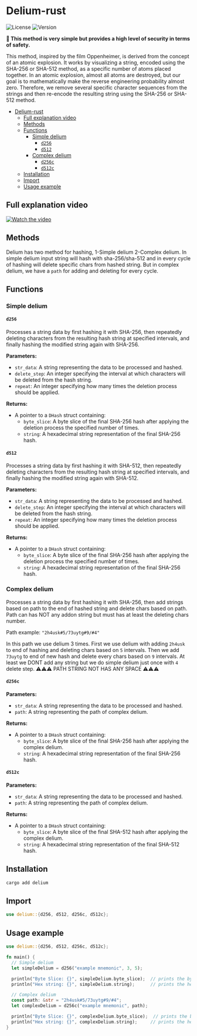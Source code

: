 # Delium-rust

![License](https://img.shields.io/badge/License-MIT-blue)
![Version](https://img.shields.io/badge/Version-1.0.0-orange)

**🔑 This method is very simple but provides a high level of security in terms of safety.**

This method, inspired by the film Oppenheimer, is derived from the concept of an atomic explosion. It works by visualizing a string, encoded using the SHA-256 or SHA-512 method, as a specific number of atoms placed together. In an atomic explosion, almost all atoms are destroyed, but our goal is to mathematically make the reverse engineering probability almost zero. Therefore, we remove several specific character sequences from the strings and then re-encode the resulting string using the SHA-256 or SHA-512 method.

- [Delium-rust](#delium-rust)
  - [Full explanation video](#full-explanation-video)
  - [Methods](#methods)
  - [Functions](#functions)
    - [Simple delium](#simple-delium)
      - [`d256`](#d256)
      - [`d512`](#d512)
    - [Complex delium](#complex-delium)
      - [`d256c`](#d256c)
      - [`d512c`](#d512c)
  - [Installation](#installation)
  - [Import](#import)
  - [Usage example](#usage-example)

## Full explanation video

[![Watch the video](https://img.youtube.com/vi/nM88YZ1ddgc/0.jpg)](https://youtu.be/nM88YZ1ddgc)

## Methods

Delium has two method for hashing, 1-Simple delium 2-Complex delium.
In simple delium input string will hash with sha-256/sha-512 and in every cycle of hashing will delete specific chars from hashed string. But in complex delium, we have a `path` for adding and deleting for every cycle.

## Functions

### Simple delium

#### `d256`

Processes a string data by first hashing it with SHA-256, then repeatedly deleting characters from the resulting hash string at specified intervals, and finally hashing the modified string again with SHA-256.

**Parameters:**

- `str_data`: A string representing the data to be processed and hashed.
- `delete_step`: An integer specifying the interval at which characters will be deleted from the hash string.
- `repeat`: An integer specifying how many times the deletion process should be applied.

**Returns:**

- A pointer to a `DHash` struct containing:
  - `byte_slice`: A byte slice of the final SHA-256 hash after applying the deletion process the specified number of times.
  - `string`: A hexadecimal string representation of the final SHA-256 hash.

#### `d512`

Processes a string data by first hashing it with SHA-512, then repeatedly deleting characters from the resulting hash string at specified intervals, and finally hashing the modified string again with SHA-512.

**Parameters:**

- `str_data`: A string representing the data to be processed and hashed.
- `delete_step`: An integer specifying the interval at which characters will be deleted from the hash string.
- `repeat`: An integer specifying how many times the deletion process should be applied.

**Returns:**

- A pointer to a `DHash` struct containing:
  - `byte_slice`: A byte slice of the final SHA-256 hash after applying the deletion process the specified number of times.
  - `string`: A hexadecimal string representation of the final SHA-256 hash.

### Complex delium

Processes a string data by first hashing it with SHA-256, then add strings based on path to the end of hashed string and delete chars based on path. Path can has NOT any addon string but must has at least the deleting chars number.

Path example:
`"2h4usk#5/73uytg#9/#4"`

In this path we use delium 3 times. First we use delium with adding `2h4usk` to end of hashing and deleting chars based on `5` intervals. Then we add `73uytg` to end of new hash and delete every chars based on `9` intervals. At least we DONT add any string but we do simple delium just once with `4` delete step.
⚠️⚠️⚠️ PATH STRING NOT HAS ANY SPACE ⚠️⚠️⚠️

#### `d256c`

**Parameters:**

- `str_data`: A string representing the data to be processed and hashed.
- `path`: A string representing the path of complex delium.

**Returns:**

- A pointer to a `DHash` struct containing:
  - `byte_slice`: A byte slice of the final SHA-256 hash after applying the complex delium.
  - `string`: A hexadecimal string representation of the final SHA-256 hash.

#### `d512c`

**Parameters:**

- `str_data`: A string representing the data to be processed and hashed.
- `path`: A string representing the path of complex delium.

**Returns:**

- A pointer to a `DHash` struct containing:
  - `byte_slice`: A byte slice of the final SHA-512 hash after applying the complex delium.
  - `string`: A hexadecimal string representation of the final SHA-512 hash.

## Installation

```bash
cargo add delium
```

## Import

```rust
use delium::{d256, d512, d256c, d512c};
```

## Usage example

```rust
use delium::{d256, d512, d256c, d512c};

fn main() {
  // Simple delium
  let simpleDelium = d256("example mnemonic", 3, 5);

  println("Byte Slice: {}", simpleDelium.byte_slice);  // prints the byte slice of the simple delium hash
  println("Hex string: {}", simpleDelium.string);      // prints the hexadecimal string of the simple delium hash

  // Complex delium
  const path: &str = "2h4usk#5/73uytg#9/#4";
  let complexDelium = d256c("example mnemonic", path);

  println("Byte Slice: {}", complexDelium.byte_slice);  // prints the byte slice of the complex delium hash
  println("Hex string: {}", complexDelium.string);     // prints the hexadecimal string of the complex delium hash
}
```
